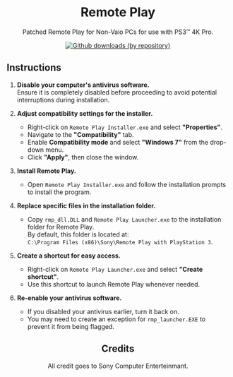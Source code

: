 <div align="center">

# Remote Play
Patched Remote Play for Non-Vaio PCs for use with PS3™ 4K Pro.
</br>

[![Github downloads (by repository)](https://img.shields.io/github/downloads/PS3-4K-Pro/Remote-Play/total?style=social)](https://github.com/PS3-4K-Pro/Remote-Play/releases)
</div>

## Instructions  

1. **Disable your computer's antivirus software.**  
   Ensure it is completely disabled before proceeding to avoid potential interruptions during installation.  

2. **Adjust compatibility settings for the installer.**  
   - Right-click on `Remote Play Installer.exe` and select **"Properties"**.  
   - Navigate to the **"Compatibility"** tab.  
   - Enable **Compatibility mode** and select **"Windows 7"** from the drop-down menu.  
   - Click **"Apply"**, then close the window.  

3. **Install Remote Play.**  
   - Open `Remote Play Installer.exe` and follow the installation prompts to install the program.  

4. **Replace specific files in the installation folder.**  
   - Copy `rmp_dll.DLL` and `Remote Play Launcher.exe` to the installation folder for Remote Play.  
     By default, this folder is located at:  
     `C:\Program Files (x86)\Sony\Remote Play with PlayStation 3`.  

5. **Create a shortcut for easy access.**  
   - Right-click on `Remote Play Launcher.exe` and select **"Create shortcut"**.  
   - Use this shortcut to launch Remote Play whenever needed.  

6. **Re-enable your antivirus software.**  
   - If you disabled your antivirus earlier, turn it back on.  
   - You may need to create an exception for `rmp_launcher.EXE` to prevent it from being flagged.

<div align="center">

## Credits
All credit goes to Sony Computer Enterteinmant.
</div>
</br>
